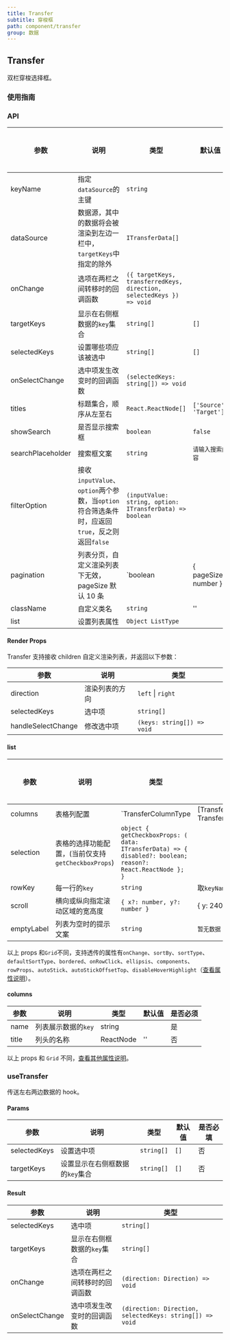 ```yaml
---
title: Transfer
subtitle: 穿梭框
path: component/transfer
group: 数据
---
```


## Transfer

双栏穿梭选择框。

### 使用指南

### API

| 参数              | 说明                                                                                          | 类型                                                                 | 默认值                 | 备选值 | 是否必填 |
| ----------------- | --------------------------------------------------------------------------------------------- | -------------------------------------------------------------------- | ---------------------- | ------ | -------- |
| keyName           | 指定`dataSource`的主键                                                                        | `string`                                                             |                        |        | 是       |
| dataSource        | 数据源，其中的数据将会被渲染到左边一栏中，`targetKeys`中指定的除外                            | `ITransferData[]`                                                    |                        |        | 是       |
| onChange          | 选项在两栏之间转移时的回调函数                                                                | `({ targetKeys, transferredKeys, direction, selectedKeys }) => void` |                        |        | 是       |
| targetKeys        | 显示在右侧框数据的`key`集合                                                                   | `string[]`                                                           | `[]`                   |        | 否       |
| selectedKeys      | 设置哪些项应该被选中                                                                          | `string[]`                                                           | `[]`                   |        | 否       |
| onSelectChange    | 选中项发生改变时的回调函数                                                                    | `(selectedKeys: string[]) => void`                                   |                        |        | 否       |
| titles            | 标题集合，顺序从左至右                                                                        | `React.ReactNode[]`                                                  | `['Source', 'Target']` |        | 否       |
| showSearch        | 是否显示搜索框                                                                                | `boolean`                                                            | `false`                | `true` | 否       |
| searchPlaceholder | 搜索框文案                                                                                    | `string`                                                             | `请输入搜索内容`       |        | 否       |
| filterOption      | 接收`inputValue`、`option`两个参数，当`option`符合筛选条件时，应返回`true`，反之则返回`false` | `(inputValue: string, option: ITransferData) => boolean`             |                        |        | 否       |
| pagination        | 列表分页，自定义渲染列表下无效，pageSize 默认 10 条                                           | `boolean | { pageSize: number }`                                     | false                  |        | 否       |
| className         | 自定义类名                                                                                    | `string`                                                             | ''                     |        | 否       |
| list              | 设置列表属性                                                                                  | `Object ListType`                                                    |                        |        | 否       |

#### Render Props

Transfer 支持接收 children 自定义渲染列表，并返回以下参数：

| 参数               | 说明           | 类型                       |
| ------------------ | -------------- | -------------------------- |
| direction          | 渲染列表的方向 | `left` \| `right`          |
| selectedKeys       | 选中项         | `string[]`                 |  |
| handleSelectChange | 修改选中项     | `(keys: string[]) => void` |

#### list

| 参数       | 说明                                               | 类型                                                                                                       | 默认值          | 备选值 | 是否必填 |
| ---------- | -------------------------------------------------- | ---------------------------------------------------------------------------------------------------------- | --------------- | ------ | -------- |
| columns    | 表格列配置                                         | `TransferColumnType | [TransferColumnType, TransferColumnType]`                                            |                 |        | 是       |
| selection  | 表格的选择功能配置，(当前仅支持`getCheckboxProps`) | `object { getCheckboxProps: ( data: ITransferData) => { disabled?: boolean; reason?: React.ReactNode }; }` |                 |        | 否       |
| rowKey     | 每一行的`key`                                      | `string`                                                                                                   | 取`keyName`的值 |        | 否       |
| scroll     | 横向或纵向指定滚动区域的宽高度                     | `{ x?: number, y?: number }`                                                                               | { y: 240 }      |        | 否       |
| emptyLabel | 列表为空时的提示文案                               | `string`                                                                                                   | `暂无数据`      |        | 否       |

以上 props 和`Grid`不同，支持透传的属性有`onChange`、`sortBy`、`sortType`、`defaultSortType`、`bordered`、`onRowClick`、`ellipsis`、`components`、`rowProps`、`autoStick`、`autoStickOffsetTop`、`disableHoverHighlight`（[查看属性说明](https://youzan.github.io/zent/zh/component/grid#api)）。

#### columns

| 参数  | 说明                | 类型      | 默认值 | 是否必须 |
| ----- | ------------------- | --------- | ------ | -------- |
| name  | 列表展示数据的`key` | string    |        | 是       |
| title | 列头的名称          | ReactNode | ''     | 否       |

以上 props 和 `Grid` 不同，[查看其他属性说明](https://youzan.github.io/zent/zh/component/grid#columns)。

### useTransfer

传送左右两边数据的 hook。

#### Params

| 参数         | 说明                            | 类型       | 默认值 | 是否必填 |
| ------------ | ------------------------------- | ---------- | ------ | -------- |
| selectedKeys | 设置选中项                      | `string[]` | `[]`   | 否       |
| targetKeys   | 设置显示在右侧框数据的`key`集合 | `string[]` | `[]`   | 否       |

#### Result

| 参数           | 说明                           | 类型                                                     |
| -------------- | ------------------------------ | -------------------------------------------------------- |
| selectedKeys   | 选中项                         | `string[]`                                               |
| targetKeys     | 显示在右侧框数据的`key`集合    | `string[]`                                               |
| onChange       | 选项在两栏之间转移时的回调函数 | `(direction: Direction) => void`                         |
| onSelectChange | 选中项发生改变时的回调函数     | `(direction: Direction, selectedKeys: string[]) => void` |

